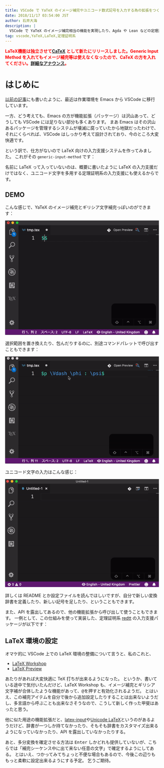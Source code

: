 ```yaml
---
title: VSCode で YaTeX のイメージ補完やユニコード数式記号を入力する為の拡張をつくった
date: 2018/11/17 03:54:00 JST
author: 石井大海
description: |
  VSCode で YaTeX のイメージ補完相当の機能を実現したり、Agda や Lean などの定理証明系で必要となるユニコード数式記号の入力を補助するための機能拡張を作った話しです。
tag: vscode,YaTeX,LaTeX,定理証明系
---
```


**<span style="color: red;">LaTeX機能は独立させて[CaTeX] として新たにリリースしました。Generic Input Method を入れてもイメージ補完等は使えなくなったので、CaTeX の方を入れてください。[詳細なアナウンス](../articles/2018-11-26-happy-latex-with-catex.html)。</span>**

[][CaTeX]

# はじめに

[以前の記事][previous]にも書いたように、最近は作業環境を Emacs から VSCode に移行しています。

一方、どう考えても、Emacs の方が機能拡張（パッケージ）は沢山あって、どうしても VSCode には足りない部分も多くあります。
まあ Emacs はその沢山あるパッケージを管理するシステムが壊滅に腐っていたから地獄だったわけで、それにくらべれば、VSCode はしっかり考えて設計されており、今のところ大変快適です。

という訳で、仕方がないので LaTeX 向けの入力支援システムを作ってみました。
これがその `generic-input-method` です：

[](https://marketplace.visualstudio.com/items?itemname=mr-konn.generic-input-method)

名前に LaTeX って入っていないのは、概要に書いたように LaTeX の入力支援だけではなく、ユニコード文字を多用する定理証明系の入力支援にも使えるからです。

## DEMO

こんな感じで、YaTeX のイメージ補完とギリシア文字補完っぽいのができます：

![Greek and Image](https://github.com/konn/vscode-generic-input-method/raw/master/images/image-and-greek.gif)

選択範囲を置き換えたり、包んだりするのに、別途コマンドパレットで呼び出すこともできます：

![Invoking](https://github.com/konn/vscode-generic-input-method/raw/master/images/image-invoked.gif)

ユニコード文字の入力はこんな感じ：

![Invoking](https://github.com/konn/vscode-generic-input-method/raw/master/images/unicode-input.gif)

詳しくは README とか設定ファイルを読んでほしいですが、自分で新しい変換辞書を定義したり、新しい記号を足したり、ということもできます。

また、API を露出してあるので、他の機能拡張から呼び出して使うこともできます。
一例として、この仕組みを使って実装した、定理証明系 [redtt][redtt] の入力支援パッケージが以下です：

[](https://marketplace.visualstudio.com/items?itemname=mr-konn.redtt-diagnostics)

## LaTeX 環境の設定

オマケ的に VSCode 上での LaTeX 環境の整備について言うと、私のこれと、

- [LaTeX Workshop][latex workshop]
- [LaTeX Preview]

あたりがあれば大変快適に TeX 打ちが出来るようになった。
というか、書いている途中で気付いたんだけど、LaTeX Workshop も、イメージ補完とギリシア文字補が合体したような機能があって、<kbd>@</kbd>を押すと有効化されるようだ。
とはいえ、この補完アイテムを自分で後から追加設定したりすることは出来ないようだし、多言語から呼ぶことも出来なさそうなので、こうして新しく作った甲斐はあったと思う。

他に似た用途の機能拡張だと、[latex-input]や[Unicode LaTeX]というのがあるようだけど、辞書が一つしか持てなかったり、そもそも辞書をカスタマイズ出来るようになっていなかったり、API を露出していなかったりする。

あと、多分変換を確定させる方法は <kbd>Enter</kbd> しかどれも提供していないが、こちらでは「補完シーケンス中に出て来ない任意の文字」で確定するようにしてある。
とはいえ、つかってみてちょっと不便な場合もあるので、今後この辺りももっと柔軟に設定出来るようにする予定。
乞うご期待。

[previous]: ./migrating-emacs-to-vscode.html
[latex workshop]: https://marketplace.visualstudio.com/items?itemName=James-Yu.latex-workshop
[latex preview]: https://marketplace.visualstudio.com/items?itemName=ajshort.latex-preview
[latex-input]: https://marketplace.visualstudio.com/items?itemName=yellpika.latex-input
[unicode latex]: https://marketplace.visualstudio.com/items?itemName=oijaz.unicode-latex
[redtt]: https://github.com/RedPRL/redtt
[CaTeX]: https://marketplace.visualstudio.com/items?itemname=mr-konn.catex